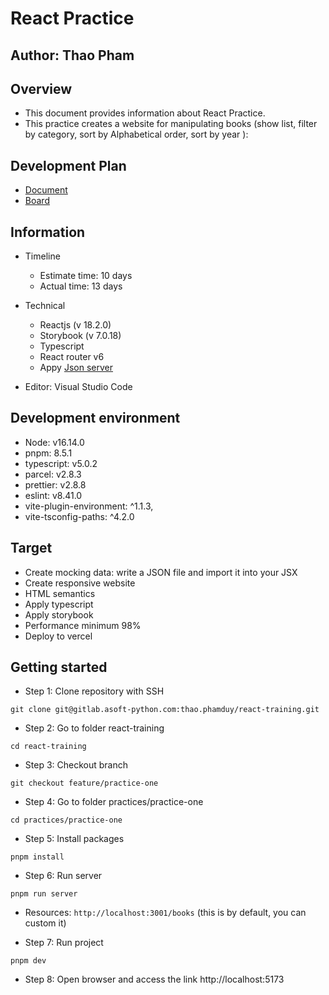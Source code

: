 # React Practice

## Author: Thao Pham

## Overview

- This document provides information about React Practice.
- This practice creates a website for manipulating books (show list, filter by category, sort by Alphabetical order, sort by year ):

## Development Plan

- [Document](https://docs.google.com/document/d/1v6cOF6bXlXaN1R_P8ZbgoTr9C3mBltRnLB14p1sehoA/edit?usp=sharing)
- [Board](https://gitlab.asoft-python.com/thao.phamduy/react-training/-/boards/940)

## Information

- Timeline

  - Estimate time: 10 days
  - Actual time: 13 days

- Technical

  - Reactjs (v 18.2.0)
  - Storybook (v 7.0.18)
  - Typescript
  - React router v6
  - Appy [Json server](https://www.npmjs.com/package/json-server)

- Editor: Visual Studio Code

## Development environment

- Node: v16.14.0
- pnpm: 8.5.1
- typescript: v5.0.2
- parcel: v2.8.3
- prettier: v2.8.8
- eslint: v8.41.0
- vite-plugin-environment: ^1.1.3,
- vite-tsconfig-paths: ^4.2.0

## Target

- Create mocking data: write a JSON file and import it into your JSX
- Create responsive website
- HTML semantics
- Apply typescript
- Apply storybook
- Performance minimum 98%
- Deploy to vercel

## Getting started

- Step 1: Clone repository with SSH

```
git clone git@gitlab.asoft-python.com:thao.phamduy/react-training.git
```

- Step 2: Go to folder react-training

```
cd react-training
```

- Step 3: Checkout branch

```
git checkout feature/practice-one
```

- Step 4: Go to folder practices/practice-one

```
cd practices/practice-one
```

- Step 5: Install packages

```
pnpm install
```

- Step 6: Run server

```
pnpm run server
```

- Resources: `http://localhost:3001/books` (this is by default, you can custom it)

- Step 7: Run project

```
pnpm dev
```

- Step 8: Open browser and access the link http://localhost:5173
